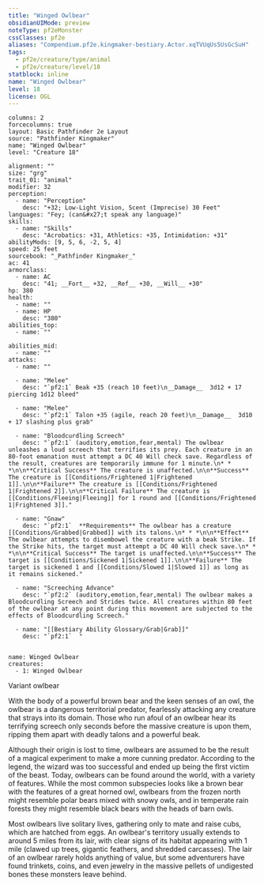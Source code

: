 ```yaml
---
title: "Winged Owlbear"
obsidianUIMode: preview
noteType: pf2eMonster
cssClasses: pf2e
aliases: "Compendium.pf2e.kingmaker-bestiary.Actor.xqTVUqUs5UsGcSuH" 
tags:
  - pf2e/creature/type/animal
  - pf2e/creature/level/18
statblock: inline
name: "Winged Owlbear"
level: 18
license: OGL
---
```


```statblock
columns: 2
forcecolumns: true
layout: Basic Pathfinder 2e Layout
source: "Pathfinder Kingmaker"
name: "Winged Owlbear"
level: "Creature 18"

alignment: ""
size: "grg"
trait_01: "animal"
modifier: 32
perception:
  - name: "Perception"
    desc: "+32; Low-Light Vision, Scent (Imprecise) 30 Feet"
languages: "Fey; (can&#x27;t speak any language)"
skills:
  - name: "Skills"
    desc: "Acrobatics: +31, Athletics: +35, Intimidation: +31"
abilityMods: [9, 5, 6, -2, 5, 4]
speed: 25 feet
sourcebook: "_Pathfinder Kingmaker_"
ac: 41
armorclass:
  - name: AC
    desc: "41; __Fort__ +32, __Ref__ +30, __Will__ +30"
hp: 380
health:
  - name: ""
  - name: HP
    desc: "380"
abilities_top:
  - name: ""

abilities_mid:
  - name: ""
attacks:
  - name: ""

  - name: "Melee"
    desc: "`pf2:1` Beak +35 (reach 10 feet)\n__Damage__  3d12 + 17 piercing 1d12 bleed"

  - name: "Melee"
    desc: "`pf2:1` Talon +35 (agile, reach 20 feet)\n__Damage__  3d10 + 17 slashing plus grab"

  - name: "Bloodcurdling Screech"
    desc: "`pf2:1` (auditory,emotion,fear,mental) The owlbear unleashes a loud screech that terrifies its prey. Each creature in an 80-foot emanation must attempt a DC 40 Will check save. Regardless of the result, creatures are temporarily immune for 1 minute.\n* * *\n\n**Critical Success** The creature is unaffected.\n\n**Success** The creature is [[Conditions/Frightened 1|Frightened 1]].\n\n**Failure** The creature is [[Conditions/Frightened 1|Frightened 2]].\n\n**Critical Failure** The creature is [[Conditions/Fleeing|Fleeing]] for 1 round and [[Conditions/Frightened 1|Frightened 3]]."

  - name: "Gnaw"
    desc: "`pf2:1`  **Requirements** The owlbear has a creature [[Conditions/Grabbed|Grabbed]] with its talons.\n* * *\n\n**Effect** The owlbear attempts to disembowel the creature with a beak Strike. If the Strike hits, the target must attempt a DC 40 Will check save.\n* * *\n\n**Critical Success** The target is unaffected.\n\n**Success** The target is [[Conditions/Sickened 1|Sickened 1]].\n\n**Failure** The target is sickened 1 and [[Conditions/Slowed 1|Slowed 1]] as long as it remains sickened."

  - name: "Screeching Advance"
    desc: "`pf2:2` (auditory,emotion,fear,mental) The owlbear makes a Bloodcurdling Screech and Strides twice. All creatures within 80 feet of the owlbear at any point during this movement are subjected to the effects of Bloodcurdling Screech."

  - name: "[[Bestiary Ability Glossary/Grab|Grab]]"
    desc: "`pf2:1`  "
 
```

```encounter-table
name: Winged Owlbear
creatures:
  - 1: Winged Owlbear
```


Variant owlbear

With the body of a powerful brown bear and the keen senses of an owl, the owlbear is a dangerous territorial predator, fearlessly attacking any creature that strays into its domain. Those who run afoul of an owlbear hear its terrifying screech only seconds before the massive creature is upon them, ripping them apart with deadly talons and a powerful beak.

Although their origin is lost to time, owlbears are assumed to be the result of a magical experiment to make a more cunning predator. According to the legend, the wizard was too successful and ended up being the flrst victim of the beast. Today, owlbears can be found around the world, with a variety of features. While the most common subspecies looks like a brown bear with the features of a great horned owl, owlbears from the frozen north might resemble polar bears mixed with snowy owls, and in temperate rain forests they might resemble black bears with the heads of barn owls.

Most owlbears live solitary lives, gathering only to mate and raise cubs, which are hatched from eggs. An owlbear's territory usually extends to around 5 miles from its lair, with clear signs of its habitat appearing with 1 mile (clawed up trees, gigantic feathers, and shredded carcasses). The lair of an owlbear rarely holds anything of value, but some adventurers have found trinkets, coins, and even jewelry in the massive pellets of undigested bones these monsters leave behind.
